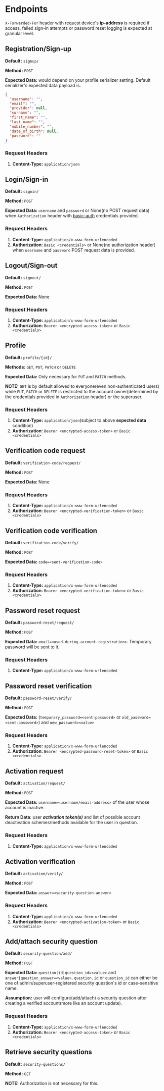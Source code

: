 # Endpoints
`X-Forwarded-For` header with request device's **ip-address** is required if access, failed sign-in attempts or password
 reset logging is expected at granular level.

## Registration/Sign-up
**Default:** `signup/`

**Method:** `POST`

**Expected Data:** would depend on your profile serializer setting. Default serializer's expected data payload is.
```json
{
  "username": "",
  "email": "",
  "provider": null,
  "surname": "",
  "first_name": "",
  "last_name": "",
  "mobile_number": "",
  "date_of_birth": null,
  "password": ""
}
```

### Request Headers
1. **Content-Type:** `application/json`

## Login/Sign-in
**Default:** `signin/`

**Method:** `POST`

**Expected Data:** `username` and `password` or None(no POST request data) when `Authorization` header with 
[basic-auth][basic-auth-scheme] credentials provided.

### Request Headers
1. **Content-Type:** `application/x-www-form-urlencoded`
2. **Authorization:** `Basic <credentials>` or None(no authorization header) when `username` and `password` POST 
request data is provided.

## Logout/Sign-out
**Default:** `signout/`

**Method:** `POST`

**Expected Data:** None

### Request Headers
1. **Content-Type:** `application/x-www-form-urlencoded`
2. **Authorization:** `Bearer <encrypted-access-token>` or `Basic <credentials>`

## Profile
**Default:** `profile/{id}/`

**Methods:** `GET`, `PUT`, `PATCH` or `DELETE`

**Expected Data:** Only necessary for `PUT` and `PATCH` methods.

**NOTE:** `GET` is by default allowed to everyone(even non-authenticated users) while `PUT`, `PATCH` or `DELETE` is 
restricted to the account owner(determined by the credentials provided in `Authorization` header) or the superuser.

### Request Headers
1. **Content-Type:** `application/json`(subject to above **expected data** condition)
2. **Authorization:** `Bearer <encrypted-access-token>` or `Basic <credentials>`

## Verification code request
**Default:** `verification-code/request/`

**Method:** `POST`

**Expected Data:** None

### Request Headers
1. **Content-Type:** `application/x-www-form-urlencoded`
2. **Authorization:** `Bearer <encrypted-verification-token>` or `Basic <credentials>`

## Verification code verification
**Default:** `verification-code/verify/`

**Method:** `POST`

**Expected Data:** `code=<sent-verification-code>` 

### Request Headers
1. **Content-Type:** `application/x-www-form-urlencoded`
2. **Authorization:** `Bearer <encrypted-verification-token>` or `Basic <credentials>`

## Password reset request
**Default:** `password-reset/request/`

**Method:** `POST`

**Expected Data:** `email=<used-during-account-registration>`. Temporary password will be sent to it.

### Request Headers
1. **Content-Type:** `application/x-www-form-urlencoded`

## Password reset verification
**Default:** `password-reset/verify/`

**Method:** `POST`

**Expected Data:** (`temporary_password=<sent-password>` or `old_password=<sent-password>`) and `new_password=<value>` 

### Request Headers
1. **Content-Type:** `application/x-www-form-urlencoded`
2. **Authorization:** `Bearer <encrypted-password-reset-token>` or `Basic <credentials>`

## Activation request
**Default:** `activation/request/`

**Method:** `POST`

**Expected Data:** `username=<username/email-address>` of the user whose account is inactive.

**Return Data:** user **_activation token(s)_** and list of possible account deactivation schemes/methods available 
for the user in question.

### Request Headers
1. **Content-Type:** `application/x-www-form-urlencoded`

## Activation verification
**Default:** `activation/verify/`

**Method:** `POST`

**Expected Data:** `answer=<security-question-answer>` 

### Request Headers
1. **Content-Type:** `application/x-www-form-urlencoded`
2. **Authorization:** `Bearer <encrypted-activation-token>` or `Basic <credentials>` 

## Add/attach security question
**Default:** `security-question/add/`

**Method:** `POST`

**Expected Data:** `question|id|question_id=<value>` and `answer|question_answer=<value>`. `question`, `id` or 
`question_id` can either be one of admin/superuser-registered security question's id or case-sensitive name.

**Assumption:** user will configure(add/attach) a security question after creating a verified account(more like an 
account update).

### Request Headers
1. **Content-Type:** `application/x-www-form-urlencoded`
2. **Authorization:** `Bearer <encrypted-access-token>` or `Basic <credentials>` 

## Retrieve security questions
**Default:** `security-questions/`

**Method:** `GET`

**NOTE:** Authorization is not necessary for this.

[basic-auth-scheme]: https://en.wikipedia.org/wiki/Basic_access_authentication